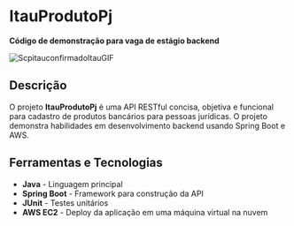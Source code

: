 # ItauProdutoPj 

 **Código de demonstração para vaga de estágio backend**

 ![ScpitauconfirmadoItauGIF](https://github.com/user-attachments/assets/d15a85ee-ee92-44a9-ab3a-cacc60ebc9ca)

## Descrição
O projeto **ItauProdutoPj** é uma API RESTful concisa, objetiva e funcional para cadastro de produtos bancários para pessoas jurídicas. O projeto demonstra habilidades em desenvolvimento backend usando Spring Boot e AWS.

## Ferramentas e Tecnologias
- **Java** - Linguagem principal
- **Spring Boot** - Framework para construção da API
- **JUnit** - Testes unitários
- **AWS EC2** - Deploy da aplicação em uma máquina virtual na nuvem


